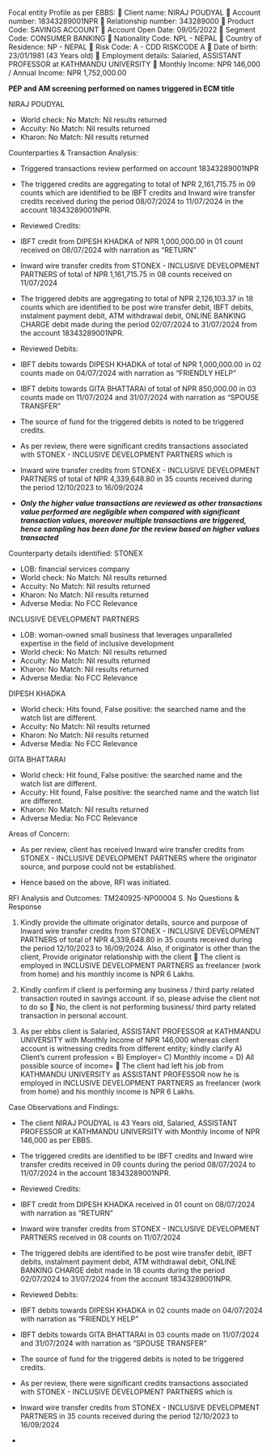 
Focal entity Profile as per EBBS:
	Client name: NIRAJ POUDYAL
	Account number: 18343289001NPR
	Relationship number: 343289000
	Product Code: SAVINGS ACCOUNT
	Account Open Date: 09/05/2022
	Segment Code: CONSUMER BANKING 
	Nationality Code: NPL - NEPAL
	Country of Residence: NP - NEPAL
	Risk Code: A - CDD RISKCODE A
	Date of birth: 23/01/1981 (43 Years old)
	Employment details: Salaried, ASSISTANT PROFESSOR at KATHMANDU UNIVERSITY
	Monthly Income: NPR 146,000 / Annual Income: NPR 1,752,000.00

**PEP and AM screening performed on names triggered in ECM title**

NIRAJ POUDYAL
-	World check: No Match: Nil results returned
-	Accuity: No Match: Nil results returned
-	Kharon: No Match: Nil results returned

Counterparties & Transaction Analysis: 
-	Triggered transactions review performed on account 18343289001NPR

-	The triggered credits are aggregating to total of NPR 2,161,715.75 in 09 counts which are identified to be IBFT credits and Inward wire transfer credits received during the period 08/07/2024 to 11/07/2024 in the account 18343289001NPR.

-	Reviewed Credits:

-	 IBFT credit from DIPESH KHADKA of NPR 1,000,000.00 in 01 count received on 08/07/2024 with narration as “RETURN”

-	Inward wire transfer credits from STONEX - INCLUSIVE DEVELOPMENT PARTNERS of total of NPR 1,161,715.75 in 08 counts received on 11/07/2024 

-	The triggered debits are aggregating to total of NPR 2,126,103.37 in 18 counts which are identified to be post wire transfer debit, IBFT debits, instalment payment debit, ATM withdrawal debit, ONLINE BANKING CHARGE debit made during the period 02/07/2024 to 31/07/2024 from the account 18343289001NPR.

-	Reviewed Debits:

-	IBFT debits towards DIPESH KHADKA of total of NPR 1,000,000.00 in 02 counts made on 04/07/2024 with narration as “FRIENDLY HELP”

-	IBFT debits towards GITA BHATTARAI of total of NPR 850,000.00 in 03 counts made on 11/07/2024 and 31/07/2024 with narration as “SPOUSE TRANSFER”

-	The source of fund for the triggered debits is noted to be triggered credits.

-	As per review, there were significant credits transactions associated with STONEX - INCLUSIVE DEVELOPMENT PARTNERS which is 

-	Inward wire transfer credits from STONEX - INCLUSIVE DEVELOPMENT PARTNERS of total of NPR 4,339,648.80 in 35 counts received during the period 12/10/2023 to 16/09/2024

-	***Only the higher value transactions are reviewed as other transactions value performed are negligible when compared with significant transaction values, moreover multiple transactions are triggered, hence sampling has been done for the review based on higher values transacted***


Counterparty details identified:
STONEX 
-	LOB: financial services company
-	World check: No Match: Nil results returned
-	Accuity: No Match: Nil results returned
-	Kharon: No Match: Nil results returned
-	Adverse Media: No FCC Relevance

INCLUSIVE DEVELOPMENT PARTNERS
-	LOB: woman-owned small business that leverages unparalleled expertise in the field of inclusive development
-	World check: No Match: Nil results returned
-	Accuity: No Match: Nil results returned
-	Kharon: No Match: Nil results returned
-	Adverse Media: No FCC Relevance

DIPESH KHADKA
-	World check: Hits found, False positive: the searched name and the watch list are different.
-	Accuity: No Match: Nil results returned
-	Kharon: No Match: Nil results returned
-	Adverse Media: No FCC Relevance

GITA BHATTARAI
-	World check: Hit found, False positive: the searched name and the watch list are different.
-	Accuity: Hit found, False positive: the searched name and the watch list are different.
-	Kharon: No Match: Nil results returned
-	Adverse Media: No FCC Relevance

Areas of Concern:
-	As per review, client has received Inward wire transfer credits from STONEX - INCLUSIVE DEVELOPMENT PARTNERS where the originator source, and purpose could not be established.

-	Hence based on the above, RFI was initiated. 

RFI Analysis and Outcomes: TM240925-NP00004
S. No	Questions & Response
1.	Kindly provide the ultimate originator details, source and purpose of Inward wire transfer credits from STONEX - INCLUSIVE DEVELOPMENT PARTNERS of total of NPR 4,339,648.80 in 35 counts received during the period 12/10/2023 to 16/09/2024. Also, if originator is other than the client, Provide originator relationship with the client
	The client is employed in INCLUSIVE DEVELOPMENT PARTNERS as freelancer (work from home) and his monthly income is NPR 6 Lakhs. 
 
2.	Kindly confirm if client is performing any business / third party related transaction routed in savings account. if so, please advise the client not to do so
	No, the client is not performing business/ third party related transaction in personal account. 
3.	As per ebbs client is Salaried, ASSISTANT PROFESSOR at KATHMANDU UNIVERSITY with Monthly Income of NPR 146,000 whereas client account is witnessing credits from different entity; kindly clarify
A) Client’s current profession =
B) Employer= 
C) Monthly income = 
D) All possible source of income=
	The client had left his job from KATHMANDU UNIVERSITY as ASSISTANT PROFESSOR now he is employed in INCLUSIVE DEVELOPMENT PARTNERS as freelancer (work from home) and his monthly income is NPR 6 Lakhs. 

Case Observations and Findings:
-	The client NIRAJ POUDYAL is 43 Years old, Salaried, ASSISTANT PROFESSOR at KATHMANDU UNIVERSITY with Monthly Income of NPR 146,000 as per EBBS. 

-	The triggered credits are identified to be IBFT credits and Inward wire transfer credits received in 09 counts during the period 08/07/2024 to 11/07/2024 in the account 18343289001NPR.

-	Reviewed Credits:

-	 IBFT credit from DIPESH KHADKA received in 01 count on 08/07/2024 with narration as “RETURN”

-	Inward wire transfer credits from STONEX - INCLUSIVE DEVELOPMENT PARTNERS received in 08 counts on 11/07/2024 

-	The triggered debits are identified to be post wire transfer debit, IBFT debits, instalment payment debit, ATM withdrawal debit, ONLINE BANKING CHARGE debit made in 18 counts during the period 02/07/2024 to 31/07/2024 from the account 18343289001NPR.

-	Reviewed Debits:

-	IBFT debits towards DIPESH KHADKA in 02 counts made on 04/07/2024 with narration as “FRIENDLY HELP”

-	IBFT debits towards GITA BHATTARAI in 03 counts made on 11/07/2024 and 31/07/2024 with narration as “SPOUSE TRANSFER”

-	The source of fund for the triggered debits is noted to be triggered credits.

-	As per review, there were significant credits transactions associated with STONEX - INCLUSIVE DEVELOPMENT PARTNERS which is 

-	Inward wire transfer credits from STONEX - INCLUSIVE DEVELOPMENT PARTNERS in 35 counts received during the period 12/10/2023 to 16/09/2024

-	
